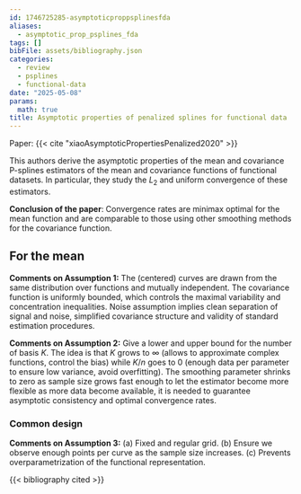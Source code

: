 ```yaml
---
id: 1746725285-asymptoticproppsplinesfda
aliases:
  - asymptotic_prop_psplines_fda
tags: []
bibFile: assets/bibliography.json
categories:
  - review
  - psplines
  - functional-data
date: "2025-05-08"
params:
  math: true
title: Asymptotic properties of penalized splines for functional data
---
```


Paper: {{< cite "xiaoAsymptoticPropertiesPenalized2020" >}}


This authors derive the asymptotic properties of the mean and covariance P-splines estimators of the mean and covariance functions of functional datasets. In particular, they study the $L_2$ and uniform convergence of these estimators.




**Conclusion of the paper**: Convergence rates are minimax optimal for the mean function and are comparable to those using other smoothing methods for the covariance function.


## For the mean 

**Comments on Assumption 1:** The (centered) curves are drawn from the same distribution over functions and mutually independent. The covariance function is uniformly bounded, which controls the maximal variability and concentration inequalities. Noise assumption implies clean separation of signal and noise, simplified covariance structure and validity of standard estimation procedures.

**Comments on Assumption 2:** Give a lower and upper bound for the number of basis $K$. The idea is that $K$ grows to $\infty$ (allows to approximate complex functions, control the bias) while $K / n$ goes to $0$ (enough data per parameter to ensure low variance, avoid overfitting). The smoothing parameter shrinks to zero as sample size grows fast enough to let the estimator become more flexible as more data become available, it is needed to guarantee asymptotic consistency and optimal convergence rates.

### Common design

**Comments on Assumption 3:** (a) Fixed and regular grid. (b) Ensure we observe enough points per curve as the sample size increases. (c) Prevents overparametrization of the functional representation.


{{< bibliography cited >}}


